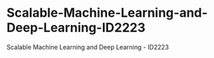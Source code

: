 # Scalable-Machine-Learning-and-Deep-Learning-ID2223
Scalable Machine Learning and Deep Learning - ID2223
